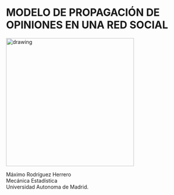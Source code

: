 # MODELO DE PROPAGACIÓN DE OPINIONES EN UNA RED SOCIAL

<img src="https://github.com/MaximoRdz/MODELO-ISING/blob/main/SIMULACIONES/ising_T_0.9_N_128.gif?raw=true" alt="drawing" width="350"/>

Máximo Rodríguez Herrero\
Mecánica Estadística\
Universidad Autonoma de Madrid.